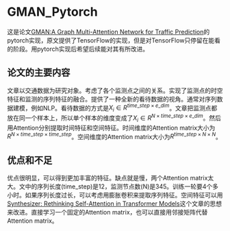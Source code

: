 # GMAN_Pytorch
这是论文[GMAN:A Graph Multi-Attention Network for Traffic Prediction](https://www.aaai.org/ojs/index.php/AAAI/article/view/5477)的pytorch实现，原文提供了TensorFlow的实现，但是对TensorFlow只停留在能看的阶段。用pytorch实现后希望后续能对其有所改进。

## 论文的主要内容

文章以交通数据为研究对象。考虑了各个监测点之间的关系。实现了监测点的时空特征和监测的序列特征的融合。提供了一种全新的看待数据的视角。通常对序列数据建模，例如NLP。看待数据的方式是$X_i \in R^{ time\_step \times e\_dim}$。文章把监测点都放在同一个样本上，所以单个样本的维度变成了$X_i \in R^{N\times time\_step \times e\_dim}$。然后用Attention分别提取时间特征和空间特征。时间维度的Attention matrix大小为$R^{N\times time\_step \times time\_step}$。空间维度的Attention matrix大小为$R^{time\_step\times N \times N}$。

## 优点和不足

优点很明显，可以得到更加丰富的特征。缺点就是慢，两个Attention matrix太大。文中的序列长度(time_step)是12，监测节点数(N)是345。训练一轮要4个多小时。如果序列长度过长，可以考虑用膨胀卷积来提取序列特征。空间特征可以用[Synthesizer: Rethinking Self-Attention in Transformer Models](https://arxiv.org/abs/2005.00743)这个文章的思想来改进。直接学习一个固定的Attention matrix，也可以直接用邻接矩阵代替Attention matrix。

